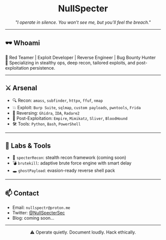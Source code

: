 <h1 align="center">NullSpecter</h1>

<p align="center"><em>"I operate in silence. You won’t see me, but you’ll feel the breach."</em></p>

---

## 🕶 Whoami
🔸 Red Teamer | Exploit Developer | Reverse Engineer | Bug Bounty Hunter  
🔸 Specializing in stealthy ops, deep recon, tailored exploits, and post-exploitation persistence.

---

## ⚔️ Arsenal
- 🔍 Recon: `amass`, `subfinder`, `httpx`, `ffuf`, `nmap`
- 💥 Exploit: `Burp Suite`, `sqlmap`, `custom payloads`, `pwntools`, `Frida`
- 🧠 Reversing: `Ghidra`, `IDA`, `Radare2`
- 🎯 Post-Exploitation: `Empire`, `Mimikatz`, `Sliver`, `BloodHound`
- 🛠 Tools: `Python`, `Bash`, `PowerShell`

---

## 🧪 Labs & Tools
- 🧭 `specterRecon`: stealth recon framework (coming soon)
- 💣 `brutekill`: adaptive brute force engine with smart delay
- 🕳 `ghostPayload`: evasion-ready reverse shell pack

---

## 📫 Contact
- Email: `nullspectr@proton.me`
- Twitter: [@NullSpecterSec](https://twitter.com/NullSpecterSec)
- Blog: coming soon...

---

<p align="center">⚠️ Operate quietly. Document loudly. Hack ethically.</p>

